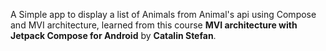 A Simple app to display a list of Animals from Animal's api using Compose and MVI architecture, learned from this course **MVI architecture with Jetpack Compose for Android** by **Catalin Stefan**.
